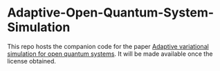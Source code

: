 # Adaptive-Open-Quantum-System-Simulation

This repo hosts the companion code for the paper [Adaptive variational simulation for open quantum systems](https://arxiv.org/abs/2305.06915). It will be made available once the license obtained.
